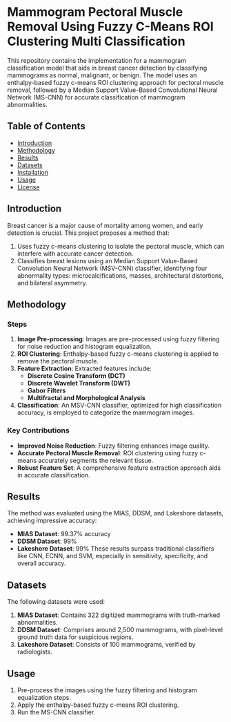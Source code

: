 # Mammogram Pectoral Muscle Removal Using Fuzzy C-Means ROI Clustering Multi Classification

This repository contains the implementation for a mammogram classification model that aids in breast cancer detection by classifying mammograms as normal, malignant, or benign. The model uses an enthalpy-based fuzzy c-means ROI clustering approach for pectoral muscle removal, followed by a Median Support Value-Based Convolutional Neural Network (MS-CNN) for accurate classification of mammogram abnormalities.

## Table of Contents

- [Introduction](#introduction)
- [Methodology](#methodology)
- [Results](#results)
- [Datasets](#datasets)
- [Installation](#installation)
- [Usage](#usage)
- [License](#license)

## Introduction

Breast cancer is a major cause of mortality among women, and early detection is crucial. This project proposes a method that:
1. Uses fuzzy c-means clustering to isolate the pectoral muscle, which can interfere with accurate cancer detection.
2. Classifies breast lesions using an Median Support Value-Based Convolution Neural Network  (MSV-CNN) classifier, identifying four abnormality types: microcalcifications, masses, architectural distortions, and bilateral asymmetry.

## Methodology

### Steps
1. **Image Pre-processing**: Images are pre-processed using fuzzy filtering for noise reduction and histogram equalization.
2. **ROI Clustering**: Enthalpy-based fuzzy c-means clustering is applied to remove the pectoral muscle.
3. **Feature Extraction**: Extracted features include:
   - **Discrete Cosine Transform (DCT)**
   - **Discrete Wavelet Transform (DWT)**
   - **Gabor Filters**
   - **Multifractal and Morphological Analysis**
4. **Classification**: An MSV-CNN classifier, optimized for high classification accuracy, is employed to categorize the mammogram images.

### Key Contributions
- **Improved Noise Reduction**: Fuzzy filtering enhances image quality.
- **Accurate Pectoral Muscle Removal**: ROI clustering using fuzzy c-means accurately segments the relevant tissue.
- **Robust Feature Set**: A comprehensive feature extraction approach aids in accurate classification.

## Results

The method was evaluated using the MIAS, DDSM, and Lakeshore datasets, achieving impressive accuracy:
- **MIAS Dataset**: 99.37% accuracy
- **DDSM Dataset**: 99%
- **Lakeshore Dataset**: 99%
These results surpass traditional classifiers like CNN, ECNN, and SVM, especially in sensitivity, specificity, and overall accuracy.

## Datasets

The following datasets were used:
1. **MIAS Dataset**: Contains 322 digitized mammograms with truth-marked abnormalities.
2. **DDSM Dataset**: Comprises around 2,500 mammograms, with pixel-level ground truth data for suspicious regions.
3. **Lakeshore Dataset**: Consists of 100 mammograms, verified by radiologists.

## Usage

1. Pre-process the images using the fuzzy filtering and histogram equalization steps.
2. Apply the enthalpy-based fuzzy c-means ROI clustering.
3. Run the MS-CNN classifier.
